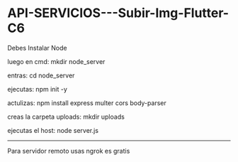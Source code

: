 # API-SERVICIOS---Subir-Img-Flutter-C6

Debes Instalar Node 

luego en cmd: mkdir node_server

entras: cd node_server

ejecutas:  npm init -y

actulizas: npm install express multer cors body-parser

creas la carpeta uploads: mkdir uploads

ejecutas el host:  node server.js

________________________________


Para servidor remoto usas ngrok es gratis
